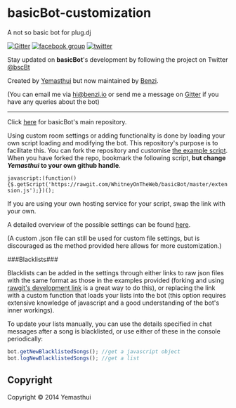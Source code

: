 basicBot-customization
======================

A not so basic bot for plug.dj 

[![Gitter](https://badges.gitter.im/Join%20Chat.svg)](https://gitter.im/Yemasthui/basicBot?utm_source=badge&utm_medium=badge&utm_campaign=pr-badge) [![facebook group](http://i.benzi.io/97dW.svg)](https://facebook.com/groups/basicBot) [![twitter](http://i.benzi.io/4KEn.svg)](https://twitter.com/bscBt)

Stay updated on **basicBot**'s development by following the project on Twitter [@bscBt](http://twitter.com/bscBt)

Created by [Yemasthui](https://github.com/Yemasthui) but now maintained by [Benzi](https://github.com/Benzi).

(You can email me via hi@benzi.io or send me a message on [Gitter](https://gitter.im/Benzi) if you have any queries about the bot)

---

Click [here](https://github.com/Yemasthui/basicBot) for basicBot's main repository.

Using custom room settings or adding functionality is done by loading your own script loading and modifying the bot.
This repository's purpose is to facilitate this. You can fork the repository and customise [the example script](https://github.com/Yemasthui/basicBot-customization/blob/master/extension.js). 
When you have forked the repo, bookmark the following script, __but change _Yemasthui_ to your own github handle__. 

` javascript:(function(){$.getScript('https://rawgit.com/WhitneyOnTheWeb/basicBot/master/extension.js');})(); `

If you are using your own hosting service for your script, swap the link with your own.

A detailed overview of the possible settings can be found [here](https://github.com/Yemasthui/basicBot-customization/blob/master/settingsOverview.md).

(A custom .json file can still be used for custom file settings, but is discouraged as the method provided here allows for more customization.)

###Blacklists###

Blacklists can be added in the settings through either links to raw json files with the same format as those in the examples provided (forking and using [rawgit's development link](https://rawgit.com/) is a great way to do this),
or replacing the link with a custom function that loads your lists into the bot (this option requires extensive knowledge of javascript and a good understanding of the bot's inner workings).

To update your lists manually, you can use the details specified in chat messages after a song is blacklisted, or use either of these in the console periodically:
```javascript
bot.getNewBlacklistedSongs(); //get a javascript object
bot.logNewBlacklistedSongs(); //get a list
```


Copyright
---------
Copyright &copy; 2014 Yemasthui

